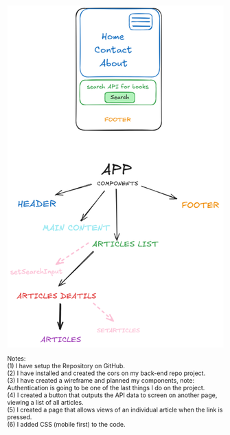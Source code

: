 ![Wireframe Image](./wireframes_projects.png)


Notes:</br>
(1) I have setup the Repository on GitHub.</br>
(2) I have installed and created the cors on my back-end repo project.</br>
(3) I have created a wireframe and planned my components, note: Authentication is going to be one of the last things I do on the project.</br>
(4) I created a button that outputs the API data to screen on another page, viewing a list of all articles.</br>
(5) I created a page that allows views of an individual article when the link is pressed.</br>
(6) I added CSS (mobile first) to the code.</br>
